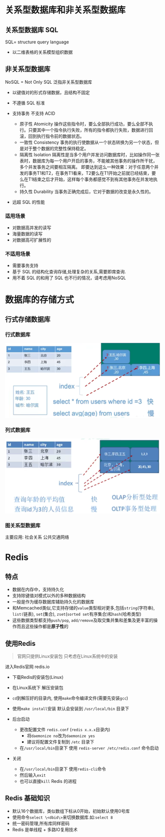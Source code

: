 # 关系型数据库和非关系型数据库

## 关系型数据库 SQL

SQL= structure query language

+   以二维表格的关系模型组织数据

## 非关系型数据库

NoSQL = Not Only SQL 泛指非关系型数据库

+   以键值对的形式存储数据，且结构不固定



+   不遵循 SQL 标准
+   支持事务 不支持 ACID　
    +   原子性 Atomicity 
        操作这些指令时，要么全部执行成功，要么全部不执行。只要其中一个指令执行失败，所有的指令都执行失败，数据进行回滚，回到执行指令前的数据状态。
    +   一致性 Consistency 
        事务的执行使数据从一个状态转换为另一个状态，但是对于整个数据的完整性保持稳定。
    +   隔离性 Isolation
        隔离性是当多个用户并发访问数据库时，比如操作同一张表时，数据库为每一个用户开启的事务，不能被其他事务的操作所干扰，多个并发事务之间要相互隔离。
        即要达到这么一种效果：对于任意两个并发的事务T1和T2，在事务T1看来，T2要么在T1开始之前就已经结束，要么在T1结束之后才开始，这样每个事务都感觉不到有其他事务在并发地执行。
    +   持久性 Durability 
        当事务正确完成后，它对于数据的改变是永久性的。
+   远超 SQL 的性能

### 适用场景

+   对数据高并发的读写
+   海量数据的读写
+   对数据高可扩展性的

### 不适用场景

+   需要事务支持
+   基于 SQL 的结构化查询存储,处理复杂的关系,需要即席查询.
+   用不着 SQL 的和用了 SQL 也不行的情况，请考虑用NoSQL

# 数据库的存储方式

## 行式存储数据库

### 行式数据库

![image-20211009165331558](image/image-20211009165331558.png)

### 列式数据库

![image-20211009165439358](image/image-20211009165439358.png)

### 图关系型数据库

主要应用: 社会关系 公共交通网络



# Redis

## 特点

+   数据在内存中，支持持久化
+   支持除键值对模式以外的多种数据结构
+   一般是作为缓存数据库辅助持久化的数据库
+   和Memcached类似,它支持存储的`value`类型相对更多,包括`string`(字符串), `list(`链表), `set`(集合), `zset`(`sorted set`有序集合)和`hash`(哈希类型)
+   这些数据类型都支持`push/pop`, `add/remove`及取交集并集和差集及更丰富的操作而且这些操作都是**原子性**的

## 使用Redis

>   官网只提供Linux安装包 只考虑在Linux系统中的安装

进入Redis官网 redis.io

+   下载Redis的安装包(Linux)

+   在Linux系统下 解压安装包
+    `cd`到解压好的目录内, 使用`make`命令编译文件(需要先安装`gcc`)
+   使用`make install`安装 默认会安装到 `/usr/local/bin` 目录下



+   后台启动
    +   更改配置文件 `redis.conf`  (`redis x.x.x`目录内)
        +   将`daemonize no`改为`daemonize yes`
        +   建议将配置文件复制到 `/etc` 目录下
    +   在`/usr/local/bin`目录下 使用 `redis-server /etc/redis.conf` 命令启动
+   关闭
    +   在`/usr/local/bin`目录下 使用`redis-cli`命令
    +   然后输入`exit`
    +   也可以直接`kill` Redis 的进程 

## Redis 基础知识

+   默认16个数据库，类似数组下标从0开始，初始默认使用0号库
+   使用命令`select \<dbid\>`来切换数据库.如:`select 8`
+   统一密码管理,所有库同样密码
+   Redis 是单线程 + 多路IO复用技术

